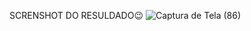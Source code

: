 SCRENSHOT DO RESULDADO😉
![Captura de Tela (86)](https://github.com/Willianpimenta/Jogo-da-forca/assets/66370178/e04a9add-e26d-4f51-aead-225ad36561d0)
